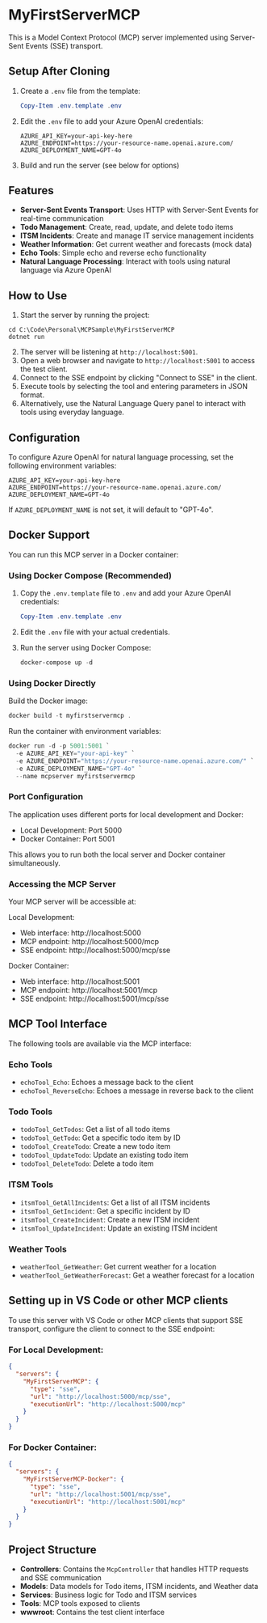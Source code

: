 # MyFirstServerMCP

This is a Model Context Protocol (MCP) server implemented using Server-Sent Events (SSE) transport.

## Setup After Cloning

1. Create a `.env` file from the template:
   ```powershell
   Copy-Item .env.template .env
   ```

2. Edit the `.env` file to add your Azure OpenAI credentials:
   ```
   AZURE_API_KEY=your-api-key-here
   AZURE_ENDPOINT=https://your-resource-name.openai.azure.com/
   AZURE_DEPLOYMENT_NAME=GPT-4o
   ```

3. Build and run the server (see below for options)

## Features

- **Server-Sent Events Transport**: Uses HTTP with Server-Sent Events for real-time communication
- **Todo Management**: Create, read, update, and delete todo items
- **ITSM Incidents**: Create and manage IT service management incidents
- **Weather Information**: Get current weather and forecasts (mock data)
- **Echo Tools**: Simple echo and reverse echo functionality
- **Natural Language Processing**: Interact with tools using natural language via Azure OpenAI

## How to Use

1. Start the server by running the project:
```
cd C:\Code\Personal\MCPSample\MyFirstServerMCP
dotnet run
```

2. The server will be listening at `http://localhost:5001`.
3. Open a web browser and navigate to `http://localhost:5001` to access the test client.
4. Connect to the SSE endpoint by clicking "Connect to SSE" in the client.
5. Execute tools by selecting the tool and entering parameters in JSON format.
6. Alternatively, use the Natural Language Query panel to interact with tools using everyday language.

## Configuration

To configure Azure OpenAI for natural language processing, set the following environment variables:

```shell
AZURE_API_KEY=your-api-key-here
AZURE_ENDPOINT=https://your-resource-name.openai.azure.com/
AZURE_DEPLOYMENT_NAME=GPT-4o
```

If `AZURE_DEPLOYMENT_NAME` is not set, it will default to "GPT-4o".

## Docker Support

You can run this MCP server in a Docker container:

### Using Docker Compose (Recommended)

1. Copy the `.env.template` file to `.env` and add your Azure OpenAI credentials:
   ```powershell
   Copy-Item .env.template .env
   ```

2. Edit the `.env` file with your actual credentials.

3. Run the server using Docker Compose:
   ```powershell
   docker-compose up -d
   ```

### Using Docker Directly

Build the Docker image:
```powershell
docker build -t myfirstservermcp .
```

Run the container with environment variables:
```powershell
docker run -d -p 5001:5001 `
  -e AZURE_API_KEY="your-api-key" `
  -e AZURE_ENDPOINT="https://your-resource-name.openai.azure.com/" `
  -e AZURE_DEPLOYMENT_NAME="GPT-4o" `
  --name mcpserver myfirstservermcp
```

### Port Configuration

The application uses different ports for local development and Docker:
- Local Development: Port 5000
- Docker Container: Port 5001

This allows you to run both the local server and Docker container simultaneously.

### Accessing the MCP Server

Your MCP server will be accessible at:

Local Development:
- Web interface: http://localhost:5000
- MCP endpoint: http://localhost:5000/mcp
- SSE endpoint: http://localhost:5000/mcp/sse

Docker Container:
- Web interface: http://localhost:5001
- MCP endpoint: http://localhost:5001/mcp
- SSE endpoint: http://localhost:5001/mcp/sse

## MCP Tool Interface

The following tools are available via the MCP interface:

### Echo Tools
- `echoTool_Echo`: Echoes a message back to the client
- `echoTool_ReverseEcho`: Echoes a message in reverse back to the client

### Todo Tools
- `todoTool_GetTodos`: Get a list of all todo items
- `todoTool_GetTodo`: Get a specific todo item by ID
- `todoTool_CreateTodo`: Create a new todo item
- `todoTool_UpdateTodo`: Update an existing todo item
- `todoTool_DeleteTodo`: Delete a todo item

### ITSM Tools
- `itsmTool_GetAllIncidents`: Get a list of all ITSM incidents
- `itsmTool_GetIncident`: Get a specific incident by ID
- `itsmTool_CreateIncident`: Create a new ITSM incident
- `itsmTool_UpdateIncident`: Update an existing ITSM incident

### Weather Tools
- `weatherTool_GetWeather`: Get current weather for a location
- `weatherTool_GetWeatherForecast`: Get a weather forecast for a location

## Setting up in VS Code or other MCP clients

To use this server with VS Code or other MCP clients that support SSE transport, configure the client to connect to the SSE endpoint:

### For Local Development:

```json
{
  "servers": {
    "MyFirstServerMCP": {
      "type": "sse",
      "url": "http://localhost:5000/mcp/sse",
      "executionUrl": "http://localhost:5000/mcp"
    }
  }
}
```

### For Docker Container:

```json
{
  "servers": {
    "MyFirstServerMCP-Docker": {
      "type": "sse",
      "url": "http://localhost:5001/mcp/sse",
      "executionUrl": "http://localhost:5001/mcp"
    }
  }
}
```

## Project Structure

- **Controllers**: Contains the `McpController` that handles HTTP requests and SSE communication
- **Models**: Data models for Todo items, ITSM incidents, and Weather data
- **Services**: Business logic for Todo and ITSM services
- **Tools**: MCP tools exposed to clients
- **wwwroot**: Contains the test client interface
